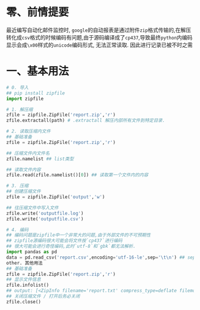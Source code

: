 # 零、前情提要

最近编写自动化邮件监控时, `google`的自动报表是通过附件`zip`格式传输的,在解压转化成`csv`格式的时候编码有问题,由于源码编译成了`cp437`,导致最终`python`内编码显示会成`\x00`样式的`unicode`编码形式, 无法正常读取. 因此进行记录已被不时之需

# 一、基本用法

```python
# 0. 导入
## pip install zipfile
import zipfile

# 1. 解压缩
zfile = zipfile.ZipFile('report.zip','r')
zfile.extractall(path) # .extractall 解压内部所有文件到特定目录.

# 2. 读取压缩内文件
## 基础准备
zfile = zipfile.ZipFile('report.zip','r')

## 压缩文件内文件名
zfile.namelist ## list类型

## 读取文件内容
zfile.read(zfile.namelist()[0]) ## 读取第一个文件内的内容

# 3. 压缩
## 创建压缩文件
zfile = zipfile.ZipFile('output','w')

## 往压缩文件中写入文件
zfile.write('outputfile.log')
zfile.write('outputfile.csv')

# 4. 编码
## 编码问题是zipfile中一个非常大的问题,由于外部文件的不可预期性
## zipfile源编码很大可能会将文件按`cp437`进行编码
## 很大可能会进行奇怪编码,此时`utf-8`和`gbk`都无法解析.
import pandas as pd
data = pd.read_csv('report.csv',encoding='utf-16-le',sep='\t\n') ## sep按需要使用
other. 其他用法
## 基础准备
zfile = zipfile.ZipFile('report.zip','r')
## 显示文件信息
zfile.infolist()
## output: [<ZipInfo filename='report.txt' compress_type=deflate filemode='-rw-r--r--' file_size=0 compress_size=2>]
## 关闭压缩文件 / 打开后务必关闭
zfile.close()
```
